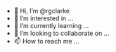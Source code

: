 - 👋 Hi, I’m @rgclarke
- 👀 I’m interested in ...
- 🌱 I’m currently learning ...
- 💞️ I’m looking to collaborate on ...
- 📫 How to reach me ...

<!---
rgclarke/rgclarke is a ✨ special ✨ repository because its `README.md` (this file) appears on your GitHub profile.
You can click the Preview link to take a look at your changes.
--->

